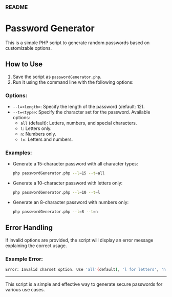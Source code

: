 ### README

# Password Generator

This is a simple PHP script to generate random passwords based on customizable options.

## How to Use

1. Save the script as `passwordGenerator.php`.
2. Run it using the command line with the following options:

### Options:

- `--l=<length>`: Specify the length of the password (default: 12).
- `--t=<type>`: Specify the character set for the password. Available options:
  - `all` (default): Letters, numbers, and special characters.
  - `l`: Letters only.
  - `n`: Numbers only.
  - `ln`: Letters and numbers.

### Examples:

- Generate a 15-character password with all character types:
  ```bash
  php passwordGenerator.php --l=15 --t=all
  ```
- Generate a 10-character password with letters only:
  ```bash
  php passwordGenerator.php --l=10 --t=l
  ```
- Generate an 8-character password with numbers only:
  ```bash
  php passwordGenerator.php --l=8 --t=n
  ```

## Error Handling

If invalid options are provided, the script will display an error message explaining the correct usage.

### Example Error:

```bash
Error: Invalid charset option. Use 'all'(default), 'l for letters', 'n for numbers', or 'ln for letters_numbers'. example --l=15 t=ln
```

---

This script is a simple and effective way to generate secure passwords for various use cases.


